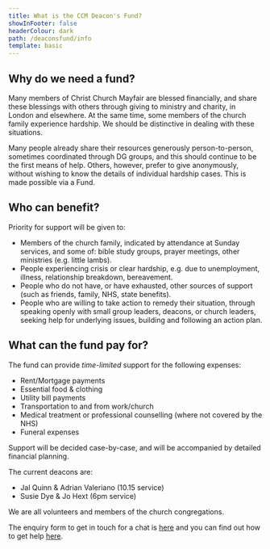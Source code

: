 ```yaml
---
title: What is the CCM Deacon's Fund?
showInFooter: false
headerColour: dark
path: /deaconsfund/info
template: basic
---
```

## Why do we need a fund?
Many members of Christ Church Mayfair are blessed financially, and share these blessings with others through giving to ministry and charity, in London and elsewhere. At the same time, some members of the church family experience hardship. We should be distinctive in dealing with these situations.

Many people already share their resources generously person-to-person, sometimes coordinated through DG groups, and this should continue to be the first means of help. Others, however, prefer to give anonymously, without wishing to know the details of individual hardship cases. This is made possible via a Fund.

## Who can benefit?
Priority for support will be given to:
* Members of the church family, indicated by attendance at Sunday services, and some of: bible study groups, prayer meetings, other ministries (e.g. little lambs).
* People experiencing crisis or clear hardship, e.g. due to unemployment, illness, relationship breakdown, bereavement.
* People who do not have, or have exhausted, other sources of support (such as friends, family, NHS, state benefits).
* People who are willing to take action to remedy their situation, through speaking openly with small group leaders, deacons, or church leaders, seeking help for underlying issues, building and following an action plan.

## What can the fund pay for?
The fund can provide *time-limited* support for the following expenses:
* Rent/Mortgage payments
* Essential food & clothing
* Utility bill payments
* Transportation to and from work/church
* Medical treatment or professional counselling (where not covered by the NHS)
* Funeral expenses

Support will be decided case-by-case, and will be accompanied by detailed financial planning.

The current deacons are: 
* Jal Quinn & Adrian Valeriano (10.15 service) 
* Susie Dye & Jo Hext  (6pm service)

We are all volunteers and members of the church congregations. 

The enquiry form to get in touch for a chat is [here](https://docs.google.com/forms/d/1jiLqyULkQUe5OOZzBogzKMnPr0uHgmR_wPoonsEOJ4M/edit) and you can find out how to get help [here](/deaconsfund).
